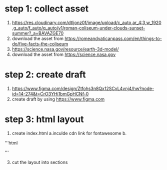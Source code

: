 # step 1: collect asset
1. https://res.cloudinary.com/dtljonz0f/image/upload/c_auto,ar_4:3,w_1920,g_auto/f_auto/q_auto/v1/roman-coliseum-under-clouds-sunset-summer?_a=BAVAZGE70
2. download the asset from https://romeandvaticanpass.com/en/things-to-do/five-facts-the-coliseum
3. https://science.nasa.gov/resource/earth-3d-model/
4. download the asset from https://science.nasa.gov
# step 2: create draft
1. https://www.figma.com/design/Ztfohs3n8Qx12SCvL4vnj4/hw?node-id=14-274&t=CrO3YHi1bmGpHCNf-0
2. create draft by using https://www.figma.com
# step 3: html layout
1. create index.html
    a.inculde cdn link for fontawesome
    b.

'''html
<!DOCTYPE html>
<html lang="en">
    <head>
        <meta charset="UTF-8"/>
        <meta name="viewport" content ="width=device-width, initial-scale=1.0"/>
        <link rel="stylesheet" href="style.css">
        <link rel="stylesheet" href="https://cdnjs.cloudflare.com/ajax/libs/font-awesome/7.0.0/css/all.min.css" 
        integrity="sha512-DxV+EoADOkOygM4IR9yXP8Sb2qwgidEmeqAEmDKIOfPRQZOWbXCzLC6vjbZyy0vPisbH2SyW27+ddLVCN+OMzQ==" 
        crossorigin="anonymous" 
        referrerpolicy="no-referrer" />
        <title>Travel</title>
    </head>
    <body>
    </body>
    </html>
'''

3. cut the layout into sections
